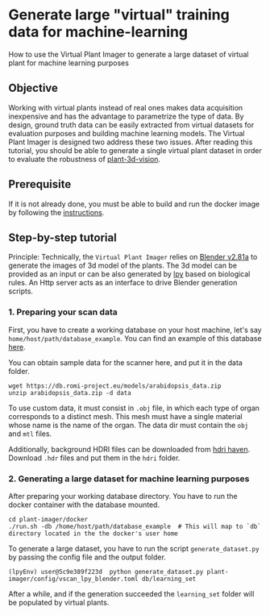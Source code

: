 # Generate large "virtual" training data for machine-learning

How to use the Virtual Plant Imager to generate a large dataset of virtual plant for machine learning purposes


## Objective
Working with virtual plants instead of real ones makes data acquisition inexpensive and has the advantage to parametrize the type of data.
By design, ground truth data can be easily extracted from virtual datasets for evaluation purposes and building machine learning models.
The Virtual Plant Imager is designed two address these two issues.
After reading this tutorial, you should be able to generate a single virtual plant dataset in order to evaluate the robustness of [plant-3d-vision](https://github.com/romi/plant-3d-vision).

## Prerequisite

If it is not already done, you must be able to build and run the docker image by following the [instructions](../docker/virtualplantimager_docker.md).

## Step-by-step tutorial
Principle: Technically, the `Virtual Plant Imager` relies on [Blender v2.81a](https://www.blender.org/) to generate the images of 3d model of the plants.
The 3d model can be provided as an input or can be also generated by [lpy](https://lpy.readthedocs.io/en/latest/) based on biological rules.
An Http server acts as an interface to drive Blender generation scripts.

### 1. Preparing your scan data

First, you have to create a working database on your host machine, let's say `home/host/path/database_example`.
You can find an example of this database [here](https://github.com/romi/plant-imager/tree/master/database_example).

You can obtain sample data for the scanner here, and put it in the data folder.

```shell
wget https://db.romi-project.eu/models/arabidopsis_data.zip
unzip arabidopsis_data.zip -d data
```

To use custom data, it must consist in `.obj` file, in which each type of organ corresponds to a distinct mesh.
This mesh must have a single material whose name is the name of the organ.
The data dir must contain the `obj` and `mtl` files.

Additionally, background HDRI files can be downloaded from [hdri haven](https://hdrihaven.com/).
Download `.hdr` files and put them in the `hdri` folder.

### 2. Generating a large dataset for machine learning purposes

After preparing your working database directory. You have to run the docker container with the database mounted.

```shell
cd plant-imager/docker
./run.sh -db /home/host/path/database_example  # This will map to `db` directory located in the the docker's user home
```

To generate a large dataset, you have to run the script `generate_dataset.py` by passing the config file and the output folder.

```shell
(lpyEnv) user@5c9e389f223d  python generate_dataset.py plant-imager/config/vscan_lpy_blender.toml db/learning_set
```

After a while, and if the generation succeeded the `learning_set` folder will be populated by virtual plants.